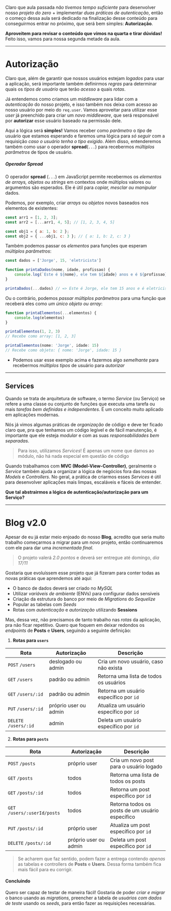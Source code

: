 
Claro que aula passada *não tivemos tempo suficiente* para desenvolver nosso *projeto do zero* + implementar *duas práticas de autenticação*, então o começo dessa aula será dedicado na finalização desse conteúdo para conseguirmos entrar no próximo, que será bem simples: **Autorização**.

**Aproveitem para revisar o conteúdo que vimos na quarta e tirar dúvidas!** Feito isso, vamos para nossa segunda metade da aula.

---

# Autorização

Claro que, além de garantir que nossos usuários estejam *logados* para usar a aplicação, será importante também definirmos *regras* para determinar quais os *tipos de usuário* que terão *acesso* a quais *rotas*.

Já entendemos como criamos um *middleware* para lidar com a *autenticação* do nosso projeto, e isso também nos deixa com acesso ao nosso usuário por meio do `req.user`. Vamos aproveitar para utilizar esse *user* já preenchido para criar um *novo middleware*, que será responsável por **autorizar** esse usuário baseado na permissão dele.

Aqui a lógica será **simples!** Vamos receber como *parâmetro* o *tipo* de usuário que estamos esperando e faremos uma lógica para *só seguir* com a requisição *caso o usuário tenha o tipo exigido*. Além disso, entenderemos também como usar o operador **spread**(`...`) para recebermos *múltiplos parâmetros* de tipos de usuário.

##### Operador Spread

O operador **spread** (`...`) em JavaScript permite recebermos os *elementos de arrays, objetos ou strings* em contextos onde múltiplos valores ou argumentos são esperados. Ele é útil para *copiar, mesclar ou manipular* dados.

Podemos, por exemplo, criar *arrays* ou *objetos* novos baseados nos elementos de existentes:
```js
const arr1 = [1, 2, 3];
const arr2 = [...arr1, 4, 5]; // [1, 2, 3, 4, 5]

const obj1 = { a: 1, b: 2 };
const obj2 = { ...obj1, c: 3 }; // { a: 1, b: 2, c: 3 }
```

Também podemos passar os *elementos* para funções que esperam *múltiplos parâmetros*:
```js
const dados = ['Jorge', 15, 'eletricista']

function printaDados(nome, idade, profissao) {
	console.log(`Este é ${nome}, ele tem ${idade} anos e é ${profissao}!`)
}

printaDados(...dados) // => Este é Jorge, ele tem 15 anos e é eletricista!
```

Ou o contrário, podemos *passar múltiplos parâmetros* para uma função que receberá eles como *um único objeto ou array*:
```js
function printaElementos(...elementos) {
	console.log(elementos)
}

printaElementos(1, 2, 3)
// Recebe como array: [1, 2, 3]

printaElementos(nome: 'Jorge', idade: 15)
// Recebe como objeto: { nome: 'Jorge', idade: 15 }
```
- Podemos usar esse exemplo acima e fazermos algo *semelhante* para recebermos *múltiplos tipos* de usuário para *autorizar*

---

## Services

Quando se trata de arquitetura de software, o termo *Service* (ou Serviço) se refere a uma classe ou conjunto de funções que executa uma tarefa ou mais *tarefas bem definidas e independentes*. É um conceito muito aplicado em aplicações modernas.

Nós já vimos algumas práticas de *organização* de código e deve ter ficado claro que, pra que tenhamos um código legível e de fácil manutenção, é importante que ele esteja *modular* e com as suas *responsabilidades bem separadas*.

> Para isso, utilizamos *Services*! É apenas um nome que damos ao módulo, não há nada especial em questão de código

Quando trabalhamos com **MVC (Model-View-Controller)**, geralmente o *Service* também ajuda a organizar a lógica de negócios fora das nossas *Models* e *Controllers*. No geral, a prática de criarmos esses *Services* é útil para desenvolver aplicações mais limpas, escaláveis e fáceis de entender.

**Que tal abstrairmos a lógica de autenticação/autorização para um Serviço?**

---

# Blog v2.0

Apesar de eu já estar meio enjoado do nosso **Blog**, acredito que seria muito trabalho começarmos a migrar para um novo projeto, então continuaremos com ele para dar uma *incrementada final*.

> O projeto valerá *2.0 pontos* e deverá ser entregue até domingo, *dia 17/11*

Gostaria que evoluíssem esse projeto que já fizeram para conter todas as novas práticas que aprendemos até aqui:
- O banco de dados deverá ser criado no *MySQL*
- Utilizar *variáveis de ambiente* (ENVs) para configurar dados sensíveis
- Criação da estrutura do banco por meio de *Migrations* do *Sequelize*
- Popular as tabelas com *Seeds*
- Rotas com *autenticação* e *autorização* utilizando **Sessions**

Mas, dessa vez, não precisamos de tanto trabalho nas *rotas* da aplicação, pra não ficar repetitivo. Quero que foquem em deixar redondos os *endpoints* de **Posts** e **Users**, seguindo a seguinte definição:

1. **Rotas para `users`**

| Rota                  | Autorização           | Descrição                               |
| --------------------- | --------------------- | --------------------------------------- |
| `POST` `/users`       | deslogado ou admin    | Cria um novo usuário, caso não exista   |
| `GET` `/users`        | padrão ou admin       | Retorna uma lista de todos os usuários  |
| `GET` `/users/:id`    | padrão ou admin       | Retorna um usuário específico por `id`  |
| `PUT` `/users/:id`    | próprio user ou admin | Atualiza um usuário específico por `id` |
| `DELETE` `/users/:id` | admin                 | Deleta um usuário específico por `id`   |

2. **Rotas para `posts`**

| Rota                         | Autorização           | Descrição                                       |
| ---------------------------- | --------------------- | ----------------------------------------------- |
| `POST` `/posts`              | próprio user          | Cria um novo post para o usuário logado         |
| `GET` `/posts`               | todos                 | Retorna uma lista de todos os posts             |
| `GET` `/posts/:id`           | todos                 | Retorna um post específico por `id`             |
| `GET` `/users/:userId/posts` | todos                 | Retorna todos os posts de um usuário específico |
| `PUT` `/posts/:id`           | próprio user          | Atualiza um post específico por `id`            |
| `DELETE` `/posts/:id`        | próprio user ou admin | Deleta um post específico por `id`              |

> Se acharem que faz sentido, podem fazer a entrega contendo *apenas* as tabelas e controllers de **Posts** e **Users**. Dessa forma também fica mais fácil para eu corrigir.

#### Concluindo
Quero ser capaz de testar de maneira fácil! Gostaria de poder *criar e migrar* o banco usando as *migrations*, preencher a tabela de *usuários com dados de teste* usando os *seeds*, para então fazer as requisições necessárias.
